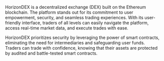 HorizonDEX is a decentralized exchange (DEX) built on the Ethereum blockchain. The platform stands out for its commitment to user empowerment, security, and seamless trading experiences. With its user-friendly interface, traders of all levels can easily navigate the platform, access real-time market data, and execute trades with ease.

HorizonDEX prioritizes security by leveraging the power of smart contracts, eliminating the need for intermediaries and safeguarding user funds. Traders can trade with confidence, knowing that their assets are protected by audited and battle-tested smart contracts.
